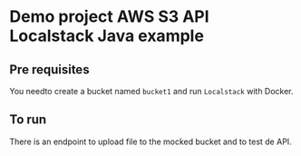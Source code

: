 # Demo project AWS S3 API Localstack Java example

## Pre requisites

You needto create a bucket named `bucket1` and run `Localstack` with Docker.

## To run

There is an endpoint to upload file to the mocked bucket and to test de API.